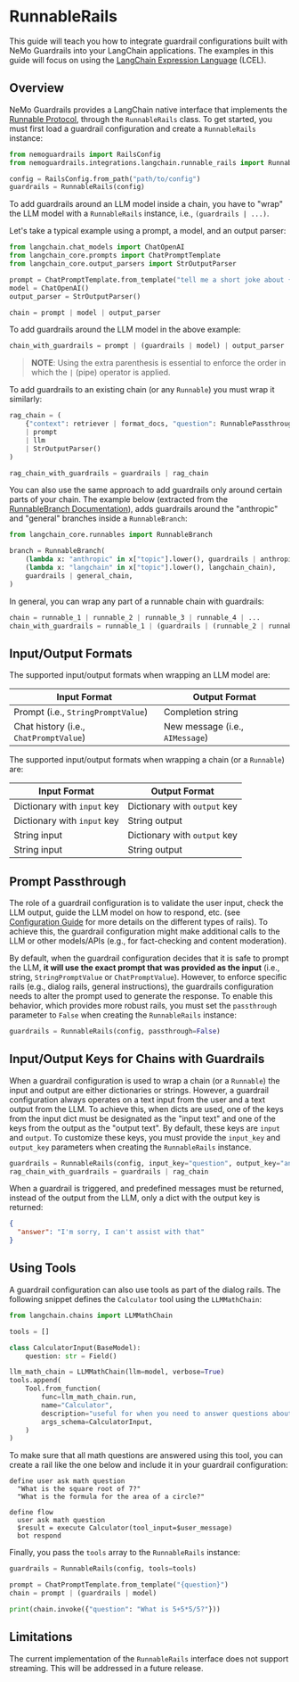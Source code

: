 # RunnableRails

This guide will teach you how to integrate guardrail configurations built with NeMo Guardrails into your LangChain applications. The examples in this guide will focus on using the [LangChain Expression Language](https://python.langchain.com/docs/expression_language/) (LCEL).

## Overview

NeMo Guardrails provides a LangChain native interface that implements the [Runnable Protocol](https://python.langchain.com/docs/expression_language/interface), through the `RunnableRails` class. To get started, you must first load a guardrail configuration and create a `RunnableRails` instance:

```python
from nemoguardrails import RailsConfig
from nemoguardrails.integrations.langchain.runnable_rails import RunnableRails

config = RailsConfig.from_path("path/to/config")
guardrails = RunnableRails(config)
```

To add guardrails around an LLM model inside a chain, you have to "wrap" the LLM model with a `RunnableRails` instance, i.e., `(guardrails | ...)`.

Let's take a typical example using a prompt, a model, and an output parser:

```python
from langchain.chat_models import ChatOpenAI
from langchain_core.prompts import ChatPromptTemplate
from langchain_core.output_parsers import StrOutputParser

prompt = ChatPromptTemplate.from_template("tell me a short joke about {topic}")
model = ChatOpenAI()
output_parser = StrOutputParser()

chain = prompt | model | output_parser
```

To add guardrails around the LLM model in the above example:

```python
chain_with_guardrails = prompt | (guardrails | model) | output_parser
```
> **NOTE**: Using the extra parenthesis is essential to enforce the order in which the `|` (pipe) operator is applied.

To add guardrails to an existing chain (or any `Runnable`) you must wrap it similarly:

```python
rag_chain = (
    {"context": retriever | format_docs, "question": RunnablePassthrough()}
    | prompt
    | llm
    | StrOutputParser()
)

rag_chain_with_guardrails = guardrails | rag_chain
```

You can also use the same approach to add guardrails only around certain parts of your chain. The example below (extracted from the [RunnableBranch Documentation](https://python.langchain.com/docs/expression_language/how_to/routing)), adds guardrails around the "anthropic" and "general" branches inside a `RunnableBranch`:

```python
from langchain_core.runnables import RunnableBranch

branch = RunnableBranch(
    (lambda x: "anthropic" in x["topic"].lower(), guardrails | anthropic_chain),
    (lambda x: "langchain" in x["topic"].lower(), langchain_chain),
    guardrails | general_chain,
)
```

In general, you can wrap any part of a runnable chain with guardrails:

```python
chain = runnable_1 | runnable_2 | runnable_3 | runnable_4 | ...
chain_with_guardrails = runnable_1 | (guardrails | (runnable_2 | runnable_3)) | runnable_4 | ...
```

## Input/Output Formats

The supported input/output formats when wrapping an LLM model are:

| Input Format                           | Output Format                   |
|----------------------------------------|---------------------------------|
| Prompt (i.e., `StringPromptValue`)     | Completion string               |
| Chat history (i.e., `ChatPromptValue`) | New message (i.e., `AIMessage`) |

The supported input/output formats when wrapping a chain (or a `Runnable`) are:

| Input Format                | Output Format                |
|-----------------------------|------------------------------|
| Dictionary with `input` key | Dictionary with `output` key |
| Dictionary with `input` key | String output                |
| String input                | Dictionary with `output` key |
| String input                | String output                |

## Prompt Passthrough

The role of a guardrail configuration is to validate the user input, check the LLM output, guide the LLM model on how to respond, etc. (see [Configuration Guide](../configuration-guide.md#guardrails-definitions) for more details on the different types of rails). To achieve this, the guardrail configuration might make additional calls to the LLM or other models/APIs (e.g., for fact-checking and content moderation).

By default, when the guardrail configuration decides that it is safe to prompt the LLM, **it will use the exact prompt that was provided as the input** (i.e., string, `StringPromptValue` or `ChatPromptValue`). However, to enforce specific rails (e.g., dialog rails, general instructions), the guardrails configuration needs to alter the prompt used to generate the response. To enable this behavior, which provides more robust rails, you must set the `passthrough` parameter to `False` when creating the `RunnableRails` instance:

```python
guardrails = RunnableRails(config, passthrough=False)
```

## Input/Output Keys for Chains with Guardrails

When a guardrail configuration is used to wrap a chain (or a `Runnable`) the input and output are either dictionaries or strings. However, a guardrail configuration always operates on a text input from the user and a text output from the LLM. To achieve this, when dicts are used, one of the keys from the input dict must be designated as the "input text" and one of the keys from the output as the "output text". By default, these keys are `input` and `output`. To customize these keys, you must provide the `input_key` and `output_key` parameters when creating the `RunnableRails` instance.

```python
guardrails = RunnableRails(config, input_key="question", output_key="answer")
rag_chain_with_guardrails = guardrails | rag_chain
```

When a guardrail is triggered, and predefined messages must be returned, instead of the output from the LLM, only a dict with the output key is returned:

```json
{
  "answer": "I'm sorry, I can't assist with that"
}
```

## Using Tools

A guardrail configuration can also use tools as part of the dialog rails. The following snippet defines the `Calculator` tool using the `LLMMathChain`:

```python
from langchain.chains import LLMMathChain

tools = []

class CalculatorInput(BaseModel):
    question: str = Field()

llm_math_chain = LLMMathChain(llm=model, verbose=True)
tools.append(
    Tool.from_function(
        func=llm_math_chain.run,
        name="Calculator",
        description="useful for when you need to answer questions about math",
        args_schema=CalculatorInput,
    )
)
```

To make sure that all math questions are answered using this tool, you can create a rail like the one below and include it in your guardrail configuration:

```colang
define user ask math question
  "What is the square root of 7?"
  "What is the formula for the area of a circle?"

define flow
  user ask math question
  $result = execute Calculator(tool_input=$user_message)
  bot respond
```

Finally, you pass the `tools` array to the `RunnableRails` instance:

```python
guardrails = RunnableRails(config, tools=tools)

prompt = ChatPromptTemplate.from_template("{question}")
chain = prompt | (guardrails | model)

print(chain.invoke({"question": "What is 5+5*5/5?"}))
```

## Limitations

The current implementation of the `RunnableRails` interface does not support streaming. This will be addressed in a future release.
